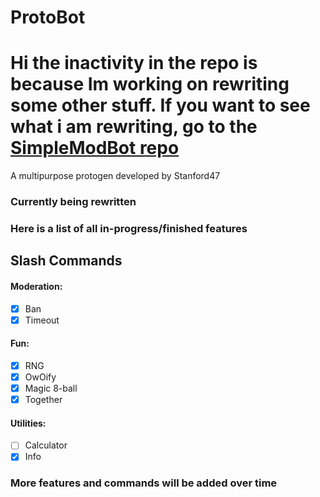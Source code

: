 # ProtoBot

# Hi the inactivity in the repo is because Im working on rewriting some other stuff. If you want to see what i am rewriting, go to the [SimpleModBot repo](https://github.com/simplemodbot/simplemodbot)

A multipurpose protogen developed by Stanford47

### Currently being rewritten

### Here is a list of all in-progress/finished features

<hl>

## Slash Commands

#### Moderation:

- [x] Ban
- [x] Timeout

#### Fun:

- [x] RNG
- [x] OwOify
- [x] Magic 8-ball
- [x] Together

#### Utilities:
- [ ] Calculator
- [x] Info

### More features and commands will be added over time
